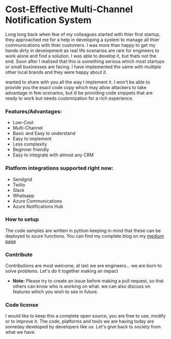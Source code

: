 # Cost-Effective Multi-Channel Notification System

Long long back when few of my colleagues started with thier first startup, they approached me for a help in developing a system to manage all thier communications with thier customers. I was more than happy to get my hands dirty in development as real life scenarios are rare for engineers to work alone and find a solution. I was able to develop it, but thats not the end. Soon after I realized that this is something serious which most startups or small businesses are facing. I have implemented the same with multiple other local brands and they were happy about it.

wanted to share with you all the way I implement it. I won't be able to provide you the exact code copy which may allow attackers to take advantage in few scenarios, but ill be providing code snippets that are ready to work but needs customization for a rich experience.


### Features/Advantages:
- Low-Cost
- Multi-Channel
- Basic and Easy to understand
- Easy to implement
- Less complexity
- Beginner friendly
- Easy to integrate with almost any CRM

### Platform integrations supported right now:
- Sendgrid
- Twilio
- Slack
- Whatsapp
- Azure Communications
- Azure Notifications Hub

### How to setup
The code samples are written in python keeping in mind that these can be deployed to azure functions.
You can find my complete blog on my [medium page](https://shanmukhkotharu.medium.com/cost-effective-multi-channel-notification-system-easy-to-implement-azure-best-practices-ffb6916b023b "Shanmukh's blog on Medium")

### Contribute
Contributions are most welcome, at last we are engineers... we are born to solve problems. Let's do it together making an impact
- **Note:** Please try to create an issue before making a pull request, so that others can know who is working on what. we can also discuss on features which you wish to see in future.

### Code license
I would like to keep this a complete open source, you are free to use, modify or to improve it. The code, platforms and tools we are having today are someday developed by developers like us. Let's give back to society from what we have.
